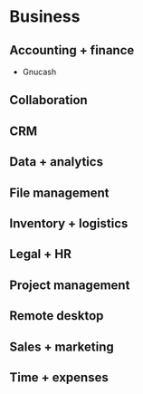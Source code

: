 # Business
## Accounting + finance ##
- Gnucash

## Collaboration ## 
## CRM ##
## Data + analytics ## 
## File management ## 
## Inventory + logistics ## 
## Legal + HR ##
## Project management ## 
## Remote desktop ##
## Sales + marketing ## 
## Time + expenses ##
